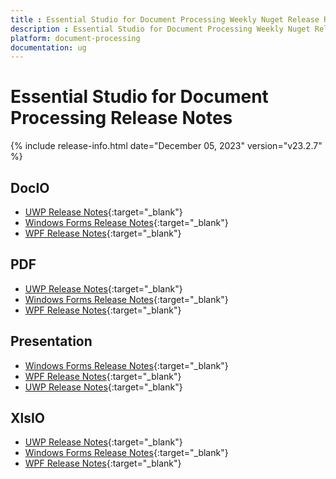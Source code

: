 ```yaml
---
title : Essential Studio for Document Processing Weekly Nuget Release Release Notes  
description : Essential Studio for Document Processing Weekly Nuget Release Release Notes  
platform: document-processing
documentation: ug
---
```


# Essential Studio for Document Processing  Release Notes  

{% include release-info.html date="December 05, 2023" version="v23.2.7" %} 

## DocIO

* [UWP Release Notes](/uwp/release-notes/v23.2.7#docio){:target="_blank"}
* [Windows Forms Release Notes](/windowsforms/release-notes/v23.2.7#docio){:target="_blank"}
* [WPF Release Notes](/wpf/release-notes/v23.2.7#docio){:target="_blank"}


## PDF

* [UWP Release Notes](/uwp/release-notes/v23.2.7#pdf){:target="_blank"}
* [Windows Forms Release Notes](/windowsforms/release-notes/v23.2.7#pdf){:target="_blank"}
* [WPF Release Notes](/wpf/release-notes/v23.2.7#pdf){:target="_blank"}


## Presentation

* [Windows Forms Release Notes](/windowsforms/release-notes/v23.2.7#presentation){:target="_blank"}
* [WPF Release Notes](/wpf/release-notes/v23.2.7#presentation){:target="_blank"}
* [UWP Release Notes](/uwp/release-notes/v23.2.7#presentation){:target="_blank"}


## XlsIO

* [UWP Release Notes](/uwp/release-notes/v23.2.7#xlsio){:target="_blank"}
* [Windows Forms Release Notes](/windowsforms/release-notes/v23.2.7#xlsio){:target="_blank"}
* [WPF Release Notes](/wpf/release-notes/v23.2.7#xlsio){:target="_blank"}
